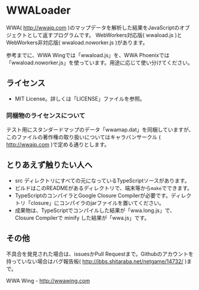 # WWALoader
WWA( http://wwajp.com )のマップデータを解析した結果をJavaScriptのオブジェクトとして返すプログラムです。
WebWorkers対応版( wwaload.js )と WebWorkers非対応版( wwaload.noworker.js )があります。

参考までに、WWA Wingでは「wwaload.js」を、WWA Phoenixでは「wwaload.noworker.js」を使っています。用途に応じて使い分けてください。

## ライセンス
- MIT License。詳しくは「LICENSE」ファイルを参照。

### 同梱物のライセンスについて
テスト用にスタンダードマップのデータ「wwamap.dat」を同梱していますが、このファイルの著作権の取り扱いについてはキャラバンサークル
( http://wwajp.com )で定める通りとします。

## とりあえず触りたい人へ
- src ディレクトリにすべての元になっているTypeScriptソースがあります。
- ビルドはこのREADMEがあるディレクトリで、端末等から<code>make</code>でできます。 
- TypeScriptのコンパイラとGoogle Closure Compilerが必要です。ディレクトリ「closure」にコンパイラのjarファイルを置いてください。
- 成果物は、TypeScriptでコンパイルした結果が「wwa.long.js」で、Closure Compilerで minify した結果が「wwa.js」です。

## その他
不具合を発見された場合は、issuesかPull Requestまで。Githubのアカウントを持っていない場合はバグ報告板( http://jbbs.shitaraba.net/netgame/14732/ )まで。

WWA Wing - http://wwawing.com
